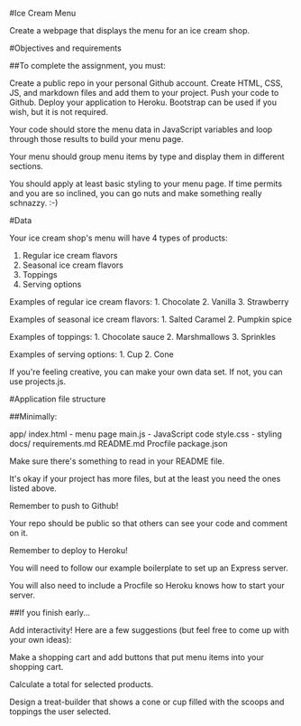 #Ice Cream Menu

Create a webpage that displays the menu for an ice cream shop.

#Objectives and requirements

##To complete the assignment, you must:

Create a public repo in your personal Github account.
Create HTML, CSS, JS, and markdown files and add them to your project.
Push your code to Github.
Deploy your application to Heroku.
Bootstrap can be used if you wish, but it is not required.

Your code should store the menu data in JavaScript variables and loop through those results to build your menu page.

Your menu should group menu items by type and display them in different sections.

You should apply at least basic styling to your menu page. If time permits and you are so inclined, you can go nuts and make something really schnazzy. :-)

#Data

Your ice cream shop's menu will have 4 types of products: 
1. Regular ice cream flavors 
2. Seasonal ice cream flavors 
3. Toppings 
4. Serving options

Examples of regular ice cream flavors: 1. Chocolate 2. Vanilla 3. Strawberry

Examples of seasonal ice cream flavors: 1. Salted Caramel 2. Pumpkin spice

Examples of toppings: 1. Chocolate sauce 2. Marshmallows 3. Sprinkles

Examples of serving options: 1. Cup 2. Cone

If you're feeling creative, you can make your own data set. If not, you can use projects.js.

#Application file structure

##Minimally:

app/ index.html - menu page main.js - JavaScript code style.css - styling docs/ requirements.md README.md Procfile package.json

Make sure there's something to read in your README file.

It's okay if your project has more files, but at the least you need the ones listed above.

Remember to push to Github!

Your repo should be public so that others can see your code and comment on it.

Remember to deploy to Heroku!

You will need to follow our example boilerplate to set up an Express server.

You will also need to include a Procfile so Heroku knows how to start your server.

##If you finish early...

Add interactivity! Here are a few suggestions (but feel free to come up with your own ideas):

Make a shopping cart and add buttons that put menu items into your shopping cart.

Calculate a total for selected products.

Design a treat-builder that shows a cone or cup filled with the scoops and toppings the user selected.

